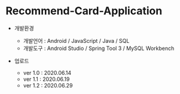# Recommend-Card-Application

* 개발환경
  * 개발언어 : Android / JavaScript / Java / SQL
  * 개발도구 : Android Studio / Spring Tool 3 / MySQL Workbench 
  
* 업로드
  * ver 1.0 : 2020.06.14
  * ver 1.1 : 2020.06.19
  * ver 1.2 : 2020.06.29
